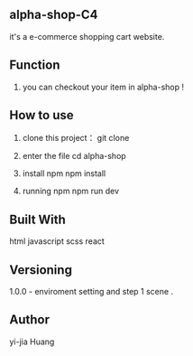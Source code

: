 ## alpha-shop-C4

it's a e-commerce shopping cart website.

## Function

1. you can checkout your item in alpha-shop !

## How to use

1. clone this project：
   git clone

2. enter the file
   cd alpha-shop

3. install npm
   npm install

4. running npm
   npm run dev

## Built With

html
javascript
scss
react

## Versioning

1.0.0 - enviroment setting and step 1 scene .

## Author

yi-jia Huang
